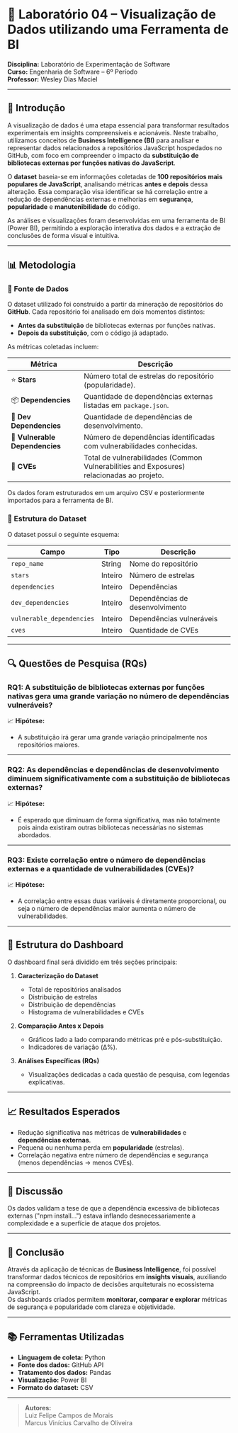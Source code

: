 # 🧪 Laboratório 04 – Visualização de Dados utilizando uma Ferramenta de BI

**Disciplina:** Laboratório de Experimentação de Software  
**Curso:** Engenharia de Software – 6º Período  
**Professor:** Wesley Dias Maciel

---

## 📌 Introdução

A visualização de dados é uma etapa essencial para transformar resultados experimentais em insights compreensíveis e acionáveis. Neste trabalho, utilizamos conceitos de **Business Intelligence (BI)** para analisar e representar dados relacionados a repositórios JavaScript hospedados no GitHub, com foco em compreender o impacto da **substituição de bibliotecas externas por funções nativas do JavaScript**.

O **dataset** baseia-se em informações coletadas de **100 repositórios mais populares de JavaScript**, analisando métricas **antes e depois** dessa alteração. Essa comparação visa identificar se há correlação entre a redução de dependências externas e melhorias em **segurança**, **popularidade** e **manutenibilidade** do código.

As análises e visualizações foram desenvolvidas em uma ferramenta de BI (Power BI), permitindo a exploração interativa dos dados e a extração de conclusões de forma visual e intuitiva.

---

## 📊 Metodologia

### 🔹 Fonte de Dados

O dataset utilizado foi construído a partir da mineração de repositórios do **GitHub**. Cada repositório foi analisado em dois momentos distintos:

- **Antes da substituição** de bibliotecas externas por funções nativas.
- **Depois da substituição**, com o código já adaptado.

As métricas coletadas incluem:

| Métrica | Descrição |
|----------|------------|
| ⭐ **Stars** | Número total de estrelas do repositório (popularidade). |
| 📦 **Dependencies** | Quantidade de dependências externas listadas em `package.json`. |
| 🧩 **Dev Dependencies** | Quantidade de dependências de desenvolvimento. |
| 🧨 **Vulnerable Dependencies** | Número de dependências identificadas com vulnerabilidades conhecidas. |
| 🔐 **CVEs** | Total de vulnerabilidades (Common Vulnerabilities and Exposures) relacionadas ao projeto. |

Os dados foram estruturados em um arquivo CSV e posteriormente importados para a ferramenta de BI.

### 🔹 Estrutura do Dataset

O dataset possui o seguinte esquema:

| Campo | Tipo | Descrição |
|-------|------|------------|
| `repo_name` | String | Nome do repositório |
| `stars` | Inteiro | Número de estrelas |
| `dependencies` | Inteiro | Dependências |
| `dev_dependencies` | Inteiro | Dependências de desenvolvimento |
| `vulnerable_dependencies` | Inteiro | Dependências vulneráveis |
| `cves` | Inteiro | Quantidade de CVEs |

---

## 🔍 Questões de Pesquisa (RQs)

### **RQ1:** A substituição de bibliotecas externas por funções nativas gera uma grande variação no número de dependências vulneráveis?

📈 **Hipótese:**  
- A substituição irá gerar uma grande variação principalmente nos repositórios maiores.

---

### **RQ2:** As dependências e dependências de desenvolvimento diminuem significativamente com a substituição de bibliotecas externas?

📈 **Hipótese:**  
- É esperado que diminuam de forma significativa, mas não totalmente pois ainda existiram outras bibliotecas necessárias no sistemas abordados.

---

### **RQ3:** Existe correlação entre o número de dependências externas e a quantidade de vulnerabilidades (CVEs)?

📈 **Hipótese:**  
- A correlação entre essas duas variáveis é diretamente proporcional, ou seja o número de dependências maior aumenta o número de vulnerabilidades.

---

## 🧭 Estrutura do Dashboard

O dashboard final será dividido em três seções principais:

1. **Caracterização do Dataset**  
   - Total de repositórios analisados  
   - Distribuição de estrelas  
   - Distribuição de dependências  
   - Histograma de vulnerabilidades e CVEs  

2. **Comparação Antes x Depois**  
   - Gráficos lado a lado comparando métricas pré e pós-substituição.  
   - Indicadores de variação (Δ%).  

3. **Análises Específicas (RQs)**  
   - Visualizações dedicadas a cada questão de pesquisa, com legendas explicativas.  

---

## 📈 Resultados Esperados

- Redução significativa nas métricas de **vulnerabilidades** e **dependências externas**.  
- Pequena ou nenhuma perda em **popularidade** (estrelas).  
- Correlação negativa entre número de dependências e segurança (menos dependências → menos CVEs).  

---

## 💬 Discussão

Os dados validam a tese de que a dependência excessiva de bibliotecas externas ("npm install...") estava inflando desnecessariamente a complexidade e a superfície de ataque dos projetos.

---

## 📎 Conclusão

Através da aplicação de técnicas de **Business Intelligence**, foi possível transformar dados técnicos de repositórios em **insights visuais**, auxiliando na compreensão do impacto de decisões arquiteturais no ecossistema JavaScript.  
Os dashboards criados permitem **monitorar, comparar e explorar** métricas de segurança e popularidade com clareza e objetividade.

---

## 📚 Ferramentas Utilizadas

- **Linguagem de coleta:** Python  
- **Fonte dos dados:** GitHub API  
- **Tratamento dos dados:** Pandas  
- **Visualização:** Power BI
- **Formato do dataset:** CSV  


---

> **Autores:**  
> Luiz Felipe Campos de Morais  
> Marcus Vinícius Carvalho de Oliveira  
